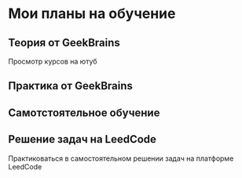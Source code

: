 # Мои планы на обучение

## Теория от GeekBrains
Просмотр курсов на ютуб
## Практика от GeekBrains

## Самотстоятельное обучение

## Решение задач на LeedCode
Практиковаться в самостоятельном решении задач на платформе LeedCode